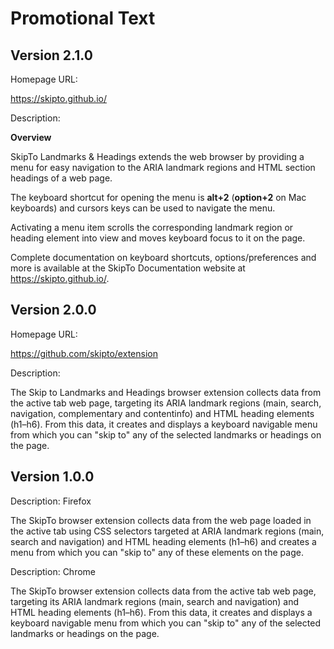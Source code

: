 # Promotional Text

## Version 2.1.0

Homepage URL:

https://skipto.github.io/

Description:

<b>Overview</b>

SkipTo Landmarks & Headings extends the web browser by providing a menu for easy navigation to the ARIA landmark regions and HTML section headings of a web page.

The keyboard shortcut for opening the menu is <b>alt+2</b> (<b>option+2</b> on Mac keyboards) and cursors keys can be used to navigate the menu.

Activating a menu item scrolls the corresponding landmark region or heading element into view and moves keyboard focus to it on the page.

Complete documentation on keyboard shortcuts, options/preferences and more is available at the SkipTo Documentation website at https://skipto.github.io/.

## Version 2.0.0

Homepage URL:

https://github.com/skipto/extension

Description:

The Skip to Landmarks and Headings browser extension collects data from the active tab web page, targeting its ARIA landmark regions (main, search, navigation, complementary and contentinfo) and HTML heading elements (h1–h6). From this data, it creates and displays a keyboard navigable menu from which you can "skip to" any of the selected landmarks or headings on the page.

## Version 1.0.0

Description: Firefox

The SkipTo browser extension collects data from the web page loaded in the active tab using CSS selectors targeted at ARIA landmark regions
(main, search and navigation) and HTML heading elements (h1–h6) and creates a menu from which you can "skip to" any of these elements on
the page.

Description: Chrome

The SkipTo browser extension collects data from the active tab web page, targeting its ARIA landmark regions (main, search and navigation) and
HTML heading elements (h1–h6). From this data, it creates and displays a keyboard navigable menu from which you can "skip to" any of the selected
landmarks or headings on the page.
